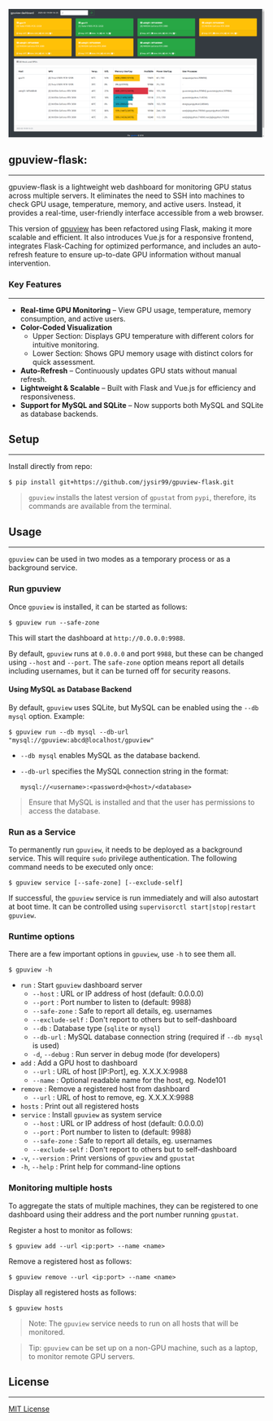 ![Screenshot of gpuview](imgs/image.png)


## gpuview-flask: 
---------------------

gpuview-flask is a lightweight web dashboard for monitoring GPU status across multiple servers. It eliminates the need to SSH into machines to check GPU usage, temperature, memory, and active users. Instead, it provides a real-time, user-friendly interface accessible from a web browser.

This version of [gpuview](https://github.com/fgaim/gpuview) has been refactored using Flask, making it more scalable and efficient. It also introduces Vue.js for a responsive frontend, integrates Flask-Caching for optimized performance, and includes an auto-refresh feature to ensure up-to-date GPU information without manual intervention.

### Key Features
---------------------

- **Real-time GPU Monitoring** – View GPU usage, temperature, memory consumption, and active users.
- **Color-Coded Visualization**
  - Upper Section: Displays GPU temperature with different colors for intuitive monitoring.
  - Lower Section: Shows GPU memory usage with distinct colors for quick assessment.
- **Auto-Refresh** – Continuously updates GPU stats without manual refresh.
- **Lightweight & Scalable** – Built with Flask and Vue.js for efficiency and responsiveness.
- **Support for MySQL and SQLite** – Now supports both MySQL and SQLite as database backends.


## Setup
-----

Install directly from repo:

```
$ pip install git+https://github.com/jysir99/gpuview-flask.git
```

> `gpuview` installs the latest version of `gpustat` from `pypi`, therefore, its commands are available
> from the terminal.


## Usage
-----

`gpuview` can be used in two modes as a temporary process or as a background service.

### Run gpuview

Once `gpuview` is installed, it can be started as follows:

```
$ gpuview run --safe-zone
```

This will start the dashboard at `http://0.0.0.0:9988`.

By default, `gpuview` runs at `0.0.0.0` and port `9988`, but these can be changed using `--host` and `--port`. The `safe-zone` option means report all details including usernames, but it can be turned off for security reasons.

#### Using MySQL as Database Backend

By default, `gpuview` uses SQLite, but MySQL can be enabled using the `--db mysql` option. Example:

```
$ gpuview run --db mysql --db-url "mysql://gpuview:abcd@localhost/gpuview"
```

- `--db mysql` enables MySQL as the database backend.
- `--db-url` specifies the MySQL connection string in the format:
  
  ```
  mysql://<username>:<password>@<host>/<database>
  ```

> Ensure that MySQL is installed and that the user has permissions to access the database.


### Run as a Service

To permanently run `gpuview`, it needs to be deployed as a background service.
This will require `sudo` privilege authentication.
The following command needs to be executed only once:

```
$ gpuview service [--safe-zone] [--exclude-self]
```

If successful, the `gpuview` service is run immediately and will also autostart at boot time. It can be controlled using `supervisorctl start|stop|restart gpuview`.


### Runtime options

There are a few important options in `gpuview`, use `-h` to see them all.

```
$ gpuview -h
```

* `run`                : Start `gpuview` dashboard server
  * `--host`           : URL or IP address of host (default: 0.0.0.0)
  * `--port`           : Port number to listen to (default: 9988)
  * `--safe-zone`      : Safe to report all details, eg. usernames
  * `--exclude-self`   : Don't report to others but to self-dashboard
  * `--db`             : Database type (`sqlite` or `mysql`)
  * `--db-url`         : MySQL database connection string (required if `--db mysql` is used)
  * `-d`, `--debug`    : Run server in debug mode (for developers)
* `add`                : Add a GPU host to dashboard
  * `--url`            : URL of host [IP:Port], eg. X.X.X.X:9988
  * `--name`           : Optional readable name for the host, eg. Node101
* `remove`             : Remove a registered host from dashboard
  * `--url`            : URL of host to remove, eg. X.X.X.X:9988
* `hosts`              : Print out all registered hosts
* `service`            : Install `gpuview` as system service
  * `--host`           : URL or IP address of host (default: 0.0.0.0)
  * `--port`           : Port number to listen to (default: 9988)
  * `--safe-zone`      : Safe to report all details, eg. usernames
  * `--exclude-self`   : Don't report to others but to self-dashboard
* `-v`, `--version`    : Print versions of `gpuview` and `gpustat`
* `-h`, `--help`       : Print help for command-line options


### Monitoring multiple hosts

To aggregate the stats of multiple machines, they can be registered to one dashboard using their address and the port number running `gpustat`.

Register a host to monitor as follows:

```
$ gpuview add --url <ip:port> --name <name>
```

Remove a registered host as follows:

```
$ gpuview remove --url <ip:port> --name <name>
```

Display all registered hosts as follows:

```
$ gpuview hosts
```

> Note: The `gpuview` service needs to run on all hosts that will be monitored.

> Tip: `gpuview` can be set up on a non-GPU machine, such as a laptop, to monitor remote GPU servers.


## License
-------

[MIT License](LICENSE)

[repo_gpustat]: https://github.com/wookayin/gpustat
[pypi_gpuview]: https://pypi.python.org/pypi/gpuview
